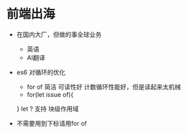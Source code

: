 # 前端出海

- 在国内大厂，但做的事全球业务
  - 英语 
  - AI翻译
  
- es6 对循环的优化
  - for of 简洁 可读性好
    计数循环性能好，但是读起来太机械
  - for(let issue of){

  }
  let ? 支持 块级作用域
- 不需要用到下标请用for of